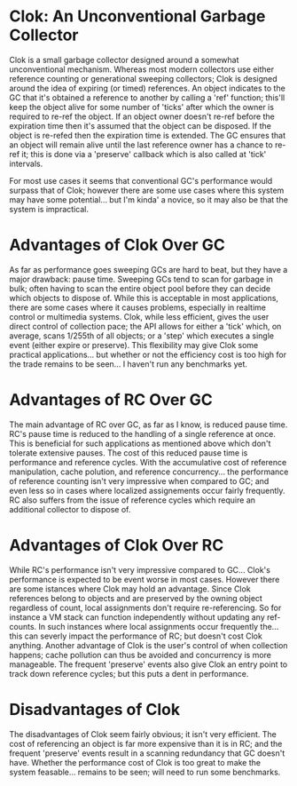 # Clok: An Unconventional Garbage Collector
Clok is a small garbage collector designed around
a somewhat unconventional mechanism.  Whereas most
modern collectors use either reference counting or
generational sweeping collectors; Clok is designed
around the idea of expiring (or timed) references.
An object indicates to the GC that it's obtained
a reference to another by calling a 'ref' function;
this'll keep the object alive for some number of
'ticks' after which the owner is required to re-ref
the object.  If an object owner doesn't re-ref before
the expiration time then it's assumed that the object
can be disposed.  If the object is re-refed then the
expiration time is extended.  The GC ensures that an
object will remain alive until the last reference owner
has a chance to re-ref it; this is done via a 'preserve'
callback which is also called at 'tick' intervals.

For most use cases it seems that conventional GC's
performance would surpass that of Clok; however there
are some use cases where this system may have some
potential... but I'm kinda' a novice, so it may also
be that the system is impractical.

# Advantages of Clok Over GC
As far as performance goes sweeping GCs are hard to beat,
but they have a major drawback: pause time.  Sweeping GCs
tend to scan for garbage in bulk; often having to scan
the entire object pool before they can decide which objects
to dispose of.  While this is acceptable in most applications,
there are some cases where it causes problems, especially
in realtime control or multimedia systems.  Clok, while less
efficient, gives the user direct control of collection pace;
the API allows for either a 'tick' which, on average, scans
1/255th of all objects; or a 'step' which executes a single
event (either expire or preserve).  This flexibility may give
Clok some practical applications... but whether or not the
efficiency cost is too high for the trade remains to be seen...
I haven't run any benchmarks yet.

# Advantages of RC Over GC
The main advantage of RC over GC, as far as I know, is reduced
pause time.  RC's pause time is reduced to the handling of a single
reference at once.  This is beneficial for such applications as
mentioned above which don't tolerate extensive pauses.  The cost of this
reduced pause time is performance and reference cycles.  With the
accumulative cost of reference manipulation, cache polution, and
reference concurrency... the performance of reference counting isn't
very impressive when compared to GC; and even less so in cases where
localized assignements occur fairly frequently.  RC also suffers from
the issue of reference cycles which require an additional collector
to dispose of.

# Advantages of Clok Over RC
While RC's performance isn't very impressive compared to GC... Clok's
performance is expected to be event worse in most cases.  However there
are some istances where Clok may hold an advantage.  Since Clok references
belong to objects and are preserved by the owning object regardless of count,
local assignments don't require re-referencing.  So for instance a VM stack
can function independently without updating any ref-counts.  In such instances
where local assignments occur frequently the... this can severly impact the
performance of RC; but doesn't cost Clok anything.  Another advantage of Clok
is the user's control of when collection happens; cache pollution can thus
be avoided and concurrency is more manageable.  The frequent 'preserve' events
also give Clok an entry point to track down reference cycles; but this puts a
dent in performance.

# Disadvantages of Clok
The disadvantages of Clok seem fairly obvious; it isn't very efficient.  The
cost of referencing an object is far more expensive than it is in RC; and 
the frequent 'preserve' events result in a scanning redundancy that GC
doesn't have.  Whether the performance cost of Clok is too great to make
the system feasable... remains to be seen; will need to run some benchmarks.
